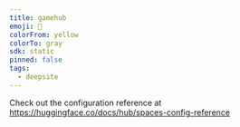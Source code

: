 ```yaml
---
title: gamehub
emoji: 🐳
colorFrom: yellow
colorTo: gray
sdk: static
pinned: false
tags:
  - deepsite
---
```


Check out the configuration reference at https://huggingface.co/docs/hub/spaces-config-reference